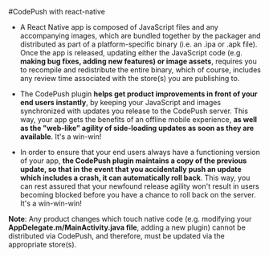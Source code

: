 #CodePush with react-native

 - A React Native app is composed of JavaScript files and any accompanying images, which are bundled together by the packager and distributed as part of a
platform-specific binary (i.e. an .ipa or .apk file). Once the app is released, updating either the JavaScript code (e.g. **making bug fixes, adding new
features) or image assets**, requires you to recompile and redistribute the entire binary, which of course, includes any review time associated with the store(s) 
you are publishing to.

 - The CodePush plugin **helps get product improvements in front of your end users instantly**, by keeping your JavaScript and images synchronized with updates you 
release to the CodePush server. This way, your app gets the benefits of an offline mobile experience, **as well as the "web-like" agility of side-loading updates
as soon as they are available**. It's a win-win!

 - In order to ensure that your end users always have a functioning version of your app, **the CodePush plugin maintains a copy of the previous update, so that in the event that you accidentally push an update which includes a crash, it can automatically roll back**. This way, you can rest assured
that your newfound release agility won't result in users becoming blocked before you have a chance to roll back on the server. It's a win-win-win!

**Note**: Any product changes which touch native code (e.g. modifying your **AppDelegate.m/MainActivity.java file**, adding a new plugin) 
cannot be distributed via CodePush, and therefore, must be updated via the appropriate store(s).

